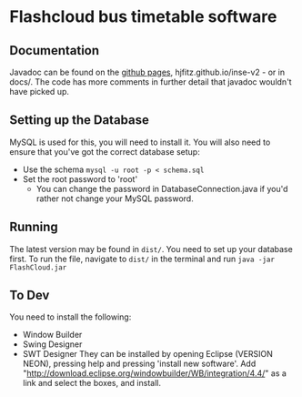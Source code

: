 # Flashcloud bus timetable software

## Documentation
Javadoc can be found on the [github pages](https://hjfitz.github.io/inse-v2), hjfitz.github.io/inse-v2 - or in docs/. The code has more comments in further detail that javadoc wouldn't have picked up.

## Setting up the Database
MySQL is used for this, you will need to install it.
You will also need to ensure that you've got the correct database setup:
- Use the schema `mysql -u root -p < schema.sql`
- Set the root password to 'root'
	- You can change the password in DatabaseConnection.java if you'd rather not change your MySQL password.

## Running
The latest version may be found in `dist/`. You need to set up your database first. To run the file, navigate to `dist/` in the terminal and run `java -jar FlashCloud.jar`

## To Dev
You need to install the following:
- Window Builder
- Swing Designer
- SWT Designer
They can be installed by opening Eclipse (VERSION NEON), pressing help and pressing 'install new software'. Add "http://download.eclipse.org/windowbuilder/WB/integration/4.4/" as a link and select the boxes, and install.

